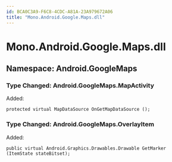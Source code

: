 ```yaml
---
id: BCA0C3A9-F6C8-4CDC-A81A-23A979672A06
title: "Mono.Android.Google.Maps.dll"
---
```


<a name="Mono.Android.Google.Maps.dll" class="injected"></a>


# Mono.Android.Google.Maps.dll

 <a name="Namespace:_Android.GoogleMaps" class="injected"></a>


<h2 id="Android.GoogleMaps">Namespace: Android.GoogleMaps</h2>

 <a name="Type_Changed:_Android.GoogleMaps.MapActivity" class="injected"></a>


<h3 id="Android.GoogleMaps.MapActivity">Type Changed: Android.GoogleMaps.MapActivity</h3>

Added:

```
protected virtual MapDataSource OnGetMapDataSource ();
```

 <a name="Type_Changed:_Android.GoogleMaps.OverlayItem" class="injected"></a>


<h3 id="Android.GoogleMaps.OverlayItem">Type Changed: Android.GoogleMaps.OverlayItem</h3>

Added:

```
public virtual Android.Graphics.Drawables.Drawable GetMarker (ItemState stateBitset);
```

&nbsp;
